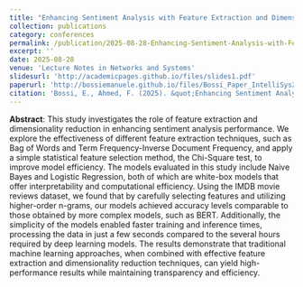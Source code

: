 ```yaml
---
title: "Enhancing Sentiment Analysis with Feature Extraction and Dimensionality Reduction in Traditional Machine Learning Models"
collection: publications
category: conferences
permalink: /publication/2025-08-28-Enhancing-Sentiment-Analysis-with-Feature-Extraction-and-Dimensionality-Reduction-in-Traditional-Machine-Learning-Models
excerpt: ''
date: 2025-08-28
venue: 'Lecture Notes in Networks and Systems'
slidesurl: 'http://academicpages.github.io/files/slides1.pdf'
paperurl: 'http://bossiemanuele.github.io/files/Bossi_Paper_IntelliSys2025.pdf](https://github.com/bossiemanuele/bossiemanuele.github.io/blob/master/files/Bossi_Paper_IntelliSys2025.pdf'
citation: 'Bossi, E., Ahmed, F. (2025). &quot;Enhancing Sentiment Analysis with Feature Extraction and Dimensionality Reduction in Traditional Machine Learning Models.&quot; <i>Lecture Notes in Networks and Systems</i>.'
---
```


**Abstract**: This study investigates the role of feature extraction and dimensionality reduction in enhancing sentiment analysis performance. We explore the effectiveness of different feature extraction techniques, such as Bag of Words and Term Frequency-Inverse Document Frequency, and apply a simple statistical feature selection method, the Chi-Square test, to improve model efficiency. The models evaluated in this study include Naive Bayes and Logistic Regression, both of which are white-box models that offer interpretability and computational efficiency. Using the IMDB movie reviews dataset, we found that by carefully selecting features and utilizing higher-order n-grams, our models achieved accuracy levels comparable to those obtained by more complex models, such as BERT. Additionally, the simplicity of the models enabled faster training and inference times, processing the data in just a few seconds compared to the several hours required by deep learning models. The results demonstrate that traditional machine learning approaches, when combined with effective feature extraction and dimensionality reduction techniques, can yield high-performance results while maintaining transparency and efficiency.
